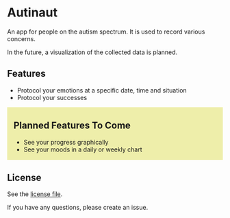 # Autinaut
An app for people on the autism spectrum. It is used to record various concerns.

In the future, a visualization of the collected data is planned.

## Features
* Protocol your emotions at a specific date, time and situation
* Protocol your successes

<div style='background: #eea;
  padding-top: 1px;
  padding-right: 15px;
  padding-bottom: 2px;
  padding-left: 15px;'>
<h2>Planned Features To Come</h2>
<ul>
<li>See your progress graphically</li>
<li>See your moods in a daily or weekly chart</li>
</ul>
</div>

## License

See the [license file](https://github.com/velotist/Autinaut/blob/d442fe4e1311af054db7b1baea5af079ef1d8ca2/LICENSE.txt).

If you have any questions, please create an issue.
